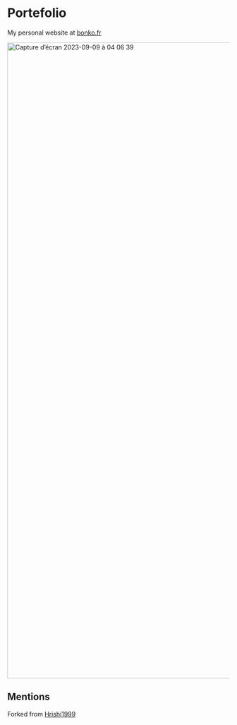 # Portefolio
My personal website at [bonko.fr](https://bonko.fr)

<img width="1440" alt="Capture d’écran 2023-09-09 à 04 06 39" src="https://github.com/alexisbonk/portefolio/assets/69346752/d2119008-ab8d-4838-a19c-bdbde9b33ce3">


## Mentions

Forked from [Hrishi1999](https://github.com/Hrishi1999/opPortfolio)
